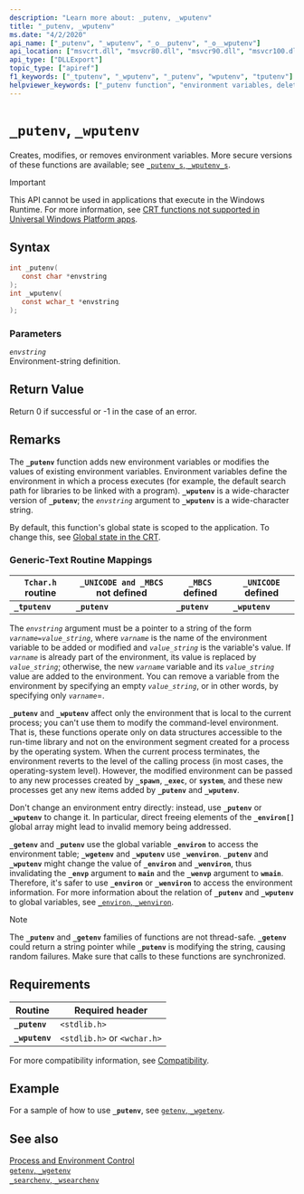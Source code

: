 ```yaml
---
description: "Learn more about: _putenv, _wputenv"
title: "_putenv, _wputenv"
ms.date: "4/2/2020"
api_name: ["_putenv", "_wputenv", "_o__putenv", "_o__wputenv"]
api_location: ["msvcrt.dll", "msvcr80.dll", "msvcr90.dll", "msvcr100.dll", "msvcr100_clr0400.dll", "msvcr110.dll", "msvcr110_clr0400.dll", "msvcr120.dll", "msvcr120_clr0400.dll", "ucrtbase.dll", "api-ms-win-crt-environment-l1-1-0.dll", "api-ms-win-crt-private-l1-1-0.dll"]
api_type: ["DLLExport"]
topic_type: ["apiref"]
f1_keywords: ["_tputenv", "_wputenv", "_putenv", "wputenv", "tputenv"]
helpviewer_keywords: ["_putenv function", "environment variables, deleting", "putenv function", "tputenv function", "environment variables, creating", "wputenv function", "_wputenv function", "_tputenv function", "environment variables, modifying"]
---
```

# `_putenv`, `_wputenv`

Creates, modifies, or removes environment variables. More secure versions of these functions are available; see [`_putenv_s`, `_wputenv_s`](putenv-s-wputenv-s.md).

> [!IMPORTANT]
> This API cannot be used in applications that execute in the Windows Runtime. For more information, see [CRT functions not supported in Universal Windows Platform apps](../../cppcx/crt-functions-not-supported-in-universal-windows-platform-apps.md).

## Syntax

```C
int _putenv(
   const char *envstring
);
int _wputenv(
   const wchar_t *envstring
);
```

### Parameters

*`envstring`*\
Environment-string definition.

## Return Value

Return 0 if successful or -1 in the case of an error.

## Remarks

The **`_putenv`** function adds new environment variables or modifies the values of existing environment variables. Environment variables define the environment in which a process executes (for example, the default search path for libraries to be linked with a program). **`_wputenv`** is a wide-character version of **`_putenv`**; the *`envstring`* argument to **`_wputenv`** is a wide-character string.

By default, this function's global state is scoped to the application. To change this, see [Global state in the CRT](../global-state.md).

### Generic-Text Routine Mappings

|`Tchar.h` routine|`_UNICODE and _MBCS` not defined|`_MBCS` defined|`_UNICODE` defined|
|---------------------|--------------------------------------|--------------------|-----------------------|
|**`_tputenv`**|**`_putenv`**|**`_putenv`**|**`_wputenv`**|

The *`envstring`* argument must be a pointer to a string of the form *`varname=value_string`*, where *`varname`* is the name of the environment variable to be added or modified and *`value_string`* is the variable's value. If *`varname`* is already part of the environment, its value is replaced by *`value_string`*; otherwise, the new *`varname`* variable and its *`value_string`* value are added to the environment. You can remove a variable from the environment by specifying an empty *`value_string`*, or in other words, by specifying only *`varname`*=.

**`_putenv`** and **`_wputenv`** affect only the environment that is local to the current process; you can't use them to modify the command-level environment. That is, these functions operate only on data structures accessible to the run-time library and not on the environment segment created for a process by the operating system. When the current process terminates, the environment reverts to the level of the calling process (in most cases, the operating-system level). However, the modified environment can be passed to any new processes created by **`_spawn`**, **`_exec`**, or **`system`**, and these new processes get any new items added by **`_putenv`** and **`_wputenv`**.

Don't change an environment entry directly: instead, use **`_putenv`** or **`_wputenv`** to change it. In particular, direct freeing elements of the **`_environ[]`** global array might lead to invalid memory being addressed.

**`_getenv`** and **`_putenv`** use the global variable **`_environ`** to access the environment table; **`_wgetenv`** and **`_wputenv`** use **`_wenviron`**. **`_putenv`** and **`_wputenv`** might change the value of **`_environ`** and **`_wenviron`**, thus invalidating the **`_envp`** argument to **`main`** and the **`_wenvp`** argument to **`wmain`**. Therefore, it's safer to use **`_environ`** or **`_wenviron`** to access the environment information. For more information about the relation of **`_putenv`** and **`_wputenv`** to global variables, see [`_environ`, `_wenviron`](../../c-runtime-library/environ-wenviron.md).

> [!NOTE]
> The **`_putenv`** and **`_getenv`** families of functions are not thread-safe. **`_getenv`** could return a string pointer while **`_putenv`** is modifying the string, causing random failures. Make sure that calls to these functions are synchronized.

## Requirements

|Routine|Required header|
|-------------|---------------------|
|**`_putenv`**|`<stdlib.h>`|
|**`_wputenv`**|`<stdlib.h>` or `<wchar.h>`|

For more compatibility information, see [Compatibility](../../c-runtime-library/compatibility.md).

## Example

For a sample of how to use **`_putenv`**, see [`getenv`, `_wgetenv`](getenv-wgetenv.md).

## See also

[Process and Environment Control](../../c-runtime-library/process-and-environment-control.md)\
[`getenv`, `_wgetenv`](getenv-wgetenv.md)\
[`_searchenv`, `_wsearchenv`](searchenv-wsearchenv.md)
